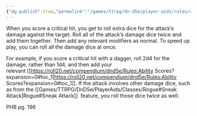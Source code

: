 ```yaml
---
{"dg-publish":true,"permalink":"/games/ttrpg/dn-d5e/player-aids/rules/critical-hits/","tags":["TTRPG/DND/5e","Rules"],"noteIcon":""}
---
```


When you score a critical hit, you get to roll extra dice for the attack’s damage against the target. Roll all of the attack’s damage dice twice and add them together. Then add any relevant modifiers as normal. To speed up play, you can roll all the damage dice at once.  
  
For example, if you score a critical hit with a dagger, roll 2d4 for the damage, rather than 1d4, and then add your relevant [[https://roll20.net/compendium/dnd5e/Rules:Ability Scores?expansion=0#toc_1\|https://roll20.net/compendium/dnd5e/Rules:Ability Scores?expansion=0#toc_1]]. If the attack involves other damage dice, such as from the [[Games/TTRPG/DnD5e/PlayerAids/Classes/Rogue#Sneak Attack\|Rogue#Sneak Attack]]  feature, you roll those dice twice as well.

PHB pg. 196
